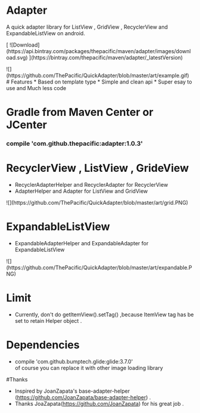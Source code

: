 # Adapter
A quick adapter library for ListView , GridView , RecyclerView and ExpandableListView on android. 
<p>
[ ![Download](https://api.bintray.com/packages/thepacific/maven/adapter/images/download.svg) ](https://bintray.com/thepacific/maven/adapter/_latestVersion)
<p>
![](https://github.com/ThePacific/QuickAdapter/blob/master/art/example.gif)
# Features
* Based on template type
* Simple and clean api
* Super esay to use and Much less code

# Gradle from Maven Center or JCenter
<h3>compile 'com.github.thepacific:adapter:1.0.3'  </h3>

# RecyclerView , ListView , GrideView
* RecyclerAdapterHelper and RecyclerAdapter for RecyclerView
* AdapterHelper and Adapter for ListView and GridView
<p>
![](https://github.com/ThePacific/QuickAdapter/blob/master/art/grid.PNG)

# ExpandableListView
* ExpandableAdapterHelper and ExpandableAdapter for ExpandableListView
<p>
![](https://github.com/ThePacific/QuickAdapter/blob/master/art/expandable.PNG)

# Limit
* Currently, don't do getItemView().setTag() ,because ItemView tag has be set to retain Helper object .

# Dependencies
* compile 'com.github.bumptech.glide:glide:3.7.0'  
  of course you can replace it with other image loading library

#Thanks
* Inspired by JoanZapata's base-adapter-helper (https://github.com/JoanZapata/base-adapter-helper) .
* Thanks JoaZapata(https://github.com/JoanZapata) for his great job .
